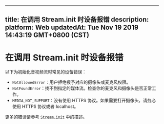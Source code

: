
---
title: 在调用 Stream.init 时设备报错
description: 
platform: Web
updatedAt: Tue Nov 19 2019 14:43:19 GMT+0800 (CST)
---
# 在调用 Stream.init 时设备报错
以下为初始化音视频流时常见的设备错误：

- `NotAllowedError`：用户拒绝授予对应的摄像头或麦克风权限。
- `NotFoundError`：找不到指定的媒体流。检查你的麦克风和摄像头是否正常工作。
- `MEDIA_NOT_SUPPORT`：没有使用 HTTPS 协议。如果需要打开摄像头，请务必使用 HTTPS 协议或者 localhost。

更多的错误请参考 [`Stream.init`](https://docs.agora.io/cn/Interactive%20Broadcast/API%20Reference/web/interfaces/agorartc.stream.html#init) 中的描述。
